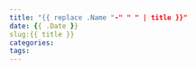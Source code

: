 ```yaml
---
title: "{{ replace .Name "-" " " | title }}"
date: {{ .Date }}
slug:{{ title }}
categories:
tags:
---
```


